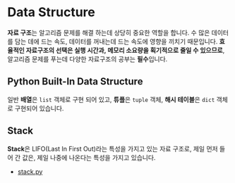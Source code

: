 # Data Structure
**자료 구조**는 알고리즘 문제를 해결 하는데 상당히 중요한 역할을 합니다. 수 많은 데이터를 담는 데에 드는 속도, 데이터를 꺼내는데 드는 속도에 영향을 끼치기 때문입니다. **효율적인 자료구조의 선택은 실행 시간과, 메모리 소요량을 획기적으로 줄일 수 있으므로**, 알고리즘 문제를 푸는데 다양한 자료구조의 공부는 **필수**입니다.

## Python Built-In Data Structure
일반 **배열**은 `list` 객체로 구현 되어 있고, **튜플**은 `tuple` 객체, **해시 테이블**은 `dict` 객체로 구현되어 있습니다.

## Stack
**Stack**은 LIFO(Last In First Out)라는 특성을 가지고 있는 자료 구조로, 제일 먼저 들어 간 값은, 제일 나중에 나온다는 특성을 가지고 있습니다.

- [stack.py](https://github.com/JustKode/python-algorithm/blob/master/3.Data_Structure/stack.py)